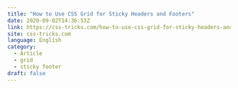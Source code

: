 ```yaml
---
title: "How to Use CSS Grid for Sticky Headers and Footers"
date: 2020-09-02T14:36:53Z
link: https://css-tricks.com/how-to-use-css-grid-for-sticky-headers-and-footers/?utm_medium=RSS&utm_source=news.12bit.vn
site: css-tricks.com
language: English
category:
  - Article
  - grid
  - sticky footer
draft: false
---
```

